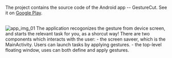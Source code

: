 The project contains the source code of the Android app -- GestureCut.
See it on <a href="https://play.google.com/store/apps/details?id=org.vliux.android.gesturecut">Google Play</a>.

<br/>
<img src="https://lh4.ggpht.com/TgSMxl5yP_96NmDRh0w-no9fJxUYWkfraLu8D69NoI5-elarDTKgoGbg90YkGUryWiOT=h900-rw" alt="app_img_01"/>
The application recogonizes the gesture from device screen, and starts the relevant task for you, as a shorcut way!
There are two components which interacts with the user:
- the screen saveer, which is the MainActivity. Users can launch tasks by applying gestures.
- the top-level floating window, uses can both define and apply gestures.

